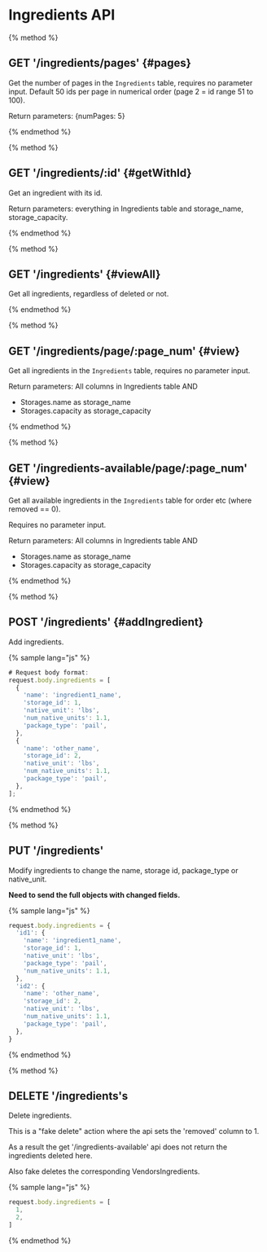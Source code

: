 # Ingredients API

{% method %}
## GET '/ingredients/pages' {#pages}

Get the number of pages in the `Ingredients` table, requires no parameter input. Default 50 ids per page in numerical order (page 2 = id range 51 to 100).

Return parameters:
{numPages: 5}

{% endmethod %}

{% method %}
## GET '/ingredients/:id' {#getWithId}

Get an ingredient with its id.

Return parameters:
everything in Ingredients table and storage_name, storage_capacity.

{% endmethod %}

{% method %}
## GET '/ingredients' {#viewAll}

Get all ingredients, regardless of deleted or not.

{% endmethod %}

{% method %}
## GET '/ingredients/page/:page_num' {#view}

Get all ingredients in the `Ingredients` table, requires no parameter input.

Return parameters:
All columns in Ingredients table AND
- Storages.name as storage_name
- Storages.capacity as storage_capacity

{% endmethod %}

{% method %}
## GET '/ingredients-available/page/:page_num' {#view}

Get all available ingredients in the `Ingredients` table for order etc (where removed == 0).

Requires no parameter input.

Return parameters:
All columns in Ingredients table AND
- Storages.name as storage_name
- Storages.capacity as storage_capacity

{% endmethod %}

{% method %}
## POST '/ingredients' {#addIngredient}

Add ingredients.

{% sample lang="js" %}
```js
# Request body format:
request.body.ingredients = [
  {
    'name': 'ingredient1_name',
    'storage_id': 1,
    'native_unit': 'lbs',
    'num_native_units': 1.1,
    'package_type': 'pail',
  },
  {
    'name': 'other_name',
    'storage_id': 2,
    'native_unit': 'lbs',
    'num_native_units': 1.1,
    'package_type': 'pail',
  },
];
```

{% endmethod %}

{% method %}
## PUT '/ingredients'

Modify ingredients to change the name, storage id, package_type or native_unit.

**Need to send the full objects with changed fields.**

{% sample lang="js" %}
```js
request.body.ingredients = {
  'id1': {
    'name': 'ingredient1_name',
    'storage_id': 1,
    'native_unit': 'lbs',
    'package_type': 'pail',
    'num_native_units': 1.1,
  },
  'id2': {
    'name': 'other_name',
    'storage_id': 2,
    'native_unit': 'lbs',
    'num_native_units': 1.1,
    'package_type': 'pail',
  },
}
```
{% endmethod %}

{% method %}
## DELETE '/ingredients's

Delete ingredients.

This is a "fake delete" action where the api sets the 'removed' column to 1.

As a result the get '/ingredients-available' api does not return the ingredients deleted here.

Also fake deletes the corresponding VendorsIngredients.

{% sample lang="js" %}
```js
request.body.ingredients = [
  1,
  2,
]
```
{% endmethod %}